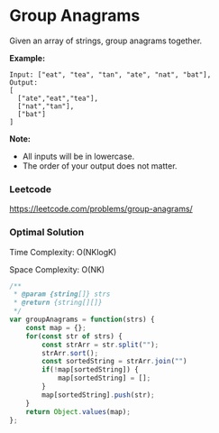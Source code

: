 # Group Anagrams

Given an array of strings, group anagrams together.

**Example:**

```
Input: ["eat", "tea", "tan", "ate", "nat", "bat"],
Output:
[
  ["ate","eat","tea"],
  ["nat","tan"],
  ["bat"]
]
```

**Note:**

- All inputs will be in lowercase.
- The order of your output does not matter.



### Leetcode

https://leetcode.com/problems/group-anagrams/



### Optimal Solution

Time Complexity: O(NKlogK)

Space Complexity: O(NK)

```js
/**
 * @param {string[]} strs
 * @return {string[][]}
 */
var groupAnagrams = function(strs) {
    const map = {};
    for(const str of strs) {
        const strArr = str.split("");
        strArr.sort();
        const sortedString = strArr.join("")
        if(!map[sortedString]) {
            map[sortedString] = [];
        }
        map[sortedString].push(str);
    }
    return Object.values(map);
};
```

